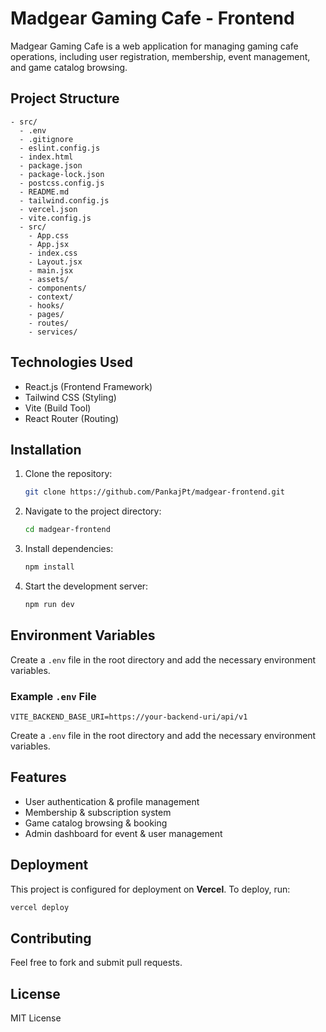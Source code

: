 # Madgear Gaming Cafe - Frontend

Madgear Gaming Cafe is a web application for managing gaming cafe operations, including user registration, membership, event management, and game catalog browsing.

## Project Structure

```
- src/
  - .env
  - .gitignore
  - eslint.config.js
  - index.html
  - package.json
  - package-lock.json
  - postcss.config.js
  - README.md
  - tailwind.config.js
  - vercel.json
  - vite.config.js
  - src/
    - App.css
    - App.jsx
    - index.css
    - Layout.jsx
    - main.jsx
    - assets/
    - components/
    - context/
    - hooks/
    - pages/
    - routes/
    - services/
```

## Technologies Used
- React.js (Frontend Framework)
- Tailwind CSS (Styling)
- Vite (Build Tool)
- React Router (Routing)


## Installation

1. Clone the repository:
   ```sh
   git clone https://github.com/PankajPt/madgear-frontend.git
   ```
2. Navigate to the project directory:
   ```sh
   cd madgear-frontend
   ```
3. Install dependencies:
   ```sh
   npm install
   ```
4. Start the development server:
   ```sh
   npm run dev
   ```

## Environment Variables
Create a `.env` file in the root directory and add the necessary environment variables.

### Example `.env` File
```
VITE_BACKEND_BASE_URI=https://your-backend-uri/api/v1
```
Create a `.env` file in the root directory and add the necessary environment variables.

## Features
- User authentication & profile management
- Membership & subscription system
- Game catalog browsing & booking
- Admin dashboard for event & user management

## Deployment
This project is configured for deployment on **Vercel**.
To deploy, run:
```sh
vercel deploy
```

## Contributing
Feel free to fork and submit pull requests.

## License
MIT License

